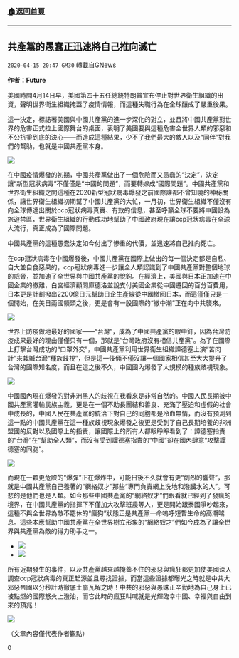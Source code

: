 ###  [:house:返回首頁](https://github.com/ourhimalayas/txt)
---

## 共產黨的愚蠢正迅速將自己推向滅亡
`2020-04-15 20:47 GM30` [轉載自GNews](https://gnews.org/zh-hant/174021/)

**作者：Future**

美國時間4月14日早，美國第四十五任總統特朗普宣布停止對世界衛生組織的出資，聲明世界衛生組織掩蓋了疫情情報，而這種失職行為在全球釀成了嚴重後果。

這一決定，標誌著美國與中國共產黨的進一步深化的對立，並且將中國共產黨對世界的危害正式拉上國際舞台的桌面，表明了美國要與這種危害全世界人類的邪惡和不公抗爭到底的決心——而造成這種結果，少不了我們最大的敵人以及“同伴”對我們的幫助，也就是中國共產黨本身。

![](https://s3.amazonaws.com/gnews-media-offload/wp-content/uploads/2020/04/15203736/1-138.jpg)

在中國疫情爆發的初期，中國共產黨做出了一個危險而又愚蠢的“決定”，決定讓“新型冠狀病毒”不僅僅是“中國的問題”，而要轉嫁成“國際問題”。中國共產黨和世界衛生組織之間這種在2020新型冠狀病毒爆發之前國際誰都不曾知曉的神秘關係，讓世界衛生組織初期幫了中國共產黨的大忙，一月初，世界衛生組織不僅沒有向全球傳達出關於ccp冠狀病毒真實、有效的信息，甚至呼籲全球不要將中國設為旅遊禁區，世界衛生組織的行動成功地幫助了中國政府現在讓ccp冠狀病毒在全球大流行，真正成為了國際問題。

中國共產黨的這種愚蠢決定如今付出了慘重的代價，並迅速將自己推向死亡。

在ccp冠狀病毒在中國爆發後，中國共產黨在國際上做出的每一個決定都是自私、自大並自食惡果的，ccp冠狀病毒進一步讓全人類認識到了中國共產黨對整個地球的威脅，並加速了全世界與中國共產黨的脫鉤。在經濟上，美國與日本正加速在中國企業的撤離，白宮經濟顧問庫德洛並說支付美國企業從中國遷回的百分百費用，日本更是計劃撥出2200億日元幫助日企生產線從中國撤回日本，而這僅僅只是一個開始，在美日兩國領頭之後，更是會有一股國際的“撤中潮”正在向中共襲來。

![](https://s3.amazonaws.com/gnews-media-offload/wp-content/uploads/2020/04/15203813/2-48.png)

世界上防疫做地最好的國家——“台灣”，成為了中國共產黨的眼中釘，因為台灣防疫成果最好的理由僅僅只有一個，那就是“台灣政府沒有相信共產黨”。為了在國際上打擊台灣成功的“口罩外交”，中國共產黨利用世界衛生組織譚德塞上演“苦肉計”來栽贓台灣“種族歧視”，但是這一伎倆不僅沒讓一個國家相信甚至大大提升了台灣的國際知名度，而且在這之後不久，中國國內爆發了大規模的種族歧視現象。

![](https://s3.amazonaws.com/gnews-media-offload/wp-content/uploads/2020/04/15203854/3-36.png)

中國國內現在爆發的對非洲黑人的歧視在我看來是非常自然的。中國人民長期被中國共產黨灌輸民族主義，更是在一個不助長團結和善良、充滿了壓迫和虛假的社會中成長的，中國人民在共產黨的統治下對自己的同胞都是冷血無情，而沒有預測到這一點的中國共產黨在這一種族歧視現象爆發之後更是受到了自己長期培養的非洲盟國的反對以及國際上的指責，讓國際上的所有人都眼睜睜看到了：譚德塞指責的“台灣”在“幫助全人類”，而沒有受到譚德塞指責的“中國”卻在國內肆意“攻擊譚德塞的同胞”。

![](https://s3.amazonaws.com/gnews-media-offload/wp-content/uploads/2020/04/15203937/4-24.png)

而現在一顆更危險的“爆彈”正在爆炸中，可能日後不久就會有更“劇烈的響聲”，那就是中國共產黨自己養著的“網絡奴才”那些“專門負責網上洗地和潑臟水的人”。可悲的是他們也是人類。如今那些中國共產黨的“網絡奴才”們眼看就已經到了發瘋的境界，在中國共產黨的指揮下不僅加大攻擊班農等人，更是開始跟泰國爭吵起來，這種不與全世界為敵不罷休的“瘋狗”狀態正是共產黨一命嗚呼短暫生命的高潮喘息。這些本應幫助中國共產黨在全世界樹立形象的“網絡奴才”們如今成為了讓全世界與共產黨為敵的得力助手之一。

- ![](https://s3.amazonaws.com/gnews-media-offload/wp-content/uploads/2020/04/15204020/5-28.png)
- ![](https://s3.amazonaws.com/gnews-media-offload/wp-content/uploads/2020/04/15204030/6-21.png)


所有近期發生的事件，以及共產黨越來越掩蓋不住的邪惡與瘋狂都更加使美國深入調查ccp冠狀病毒的真正起源並且尋找證據，而當這些證據都曝光之時就是中共大邪惡帝國以分秒計時徹底土崩瓦解之時！中共的邪惡與愚昧正辛勤地為自己身上已被點燃的國際怒火上潑油，而它此時的瘋狂叫喊就是光輝臨幸中國、幸福與自由到來的預兆！

![](https://s3.amazonaws.com/gnews-media-offload/wp-content/uploads/2020/04/15204117/7-13.png)

（文章內容僅代表作者觀點）

0

